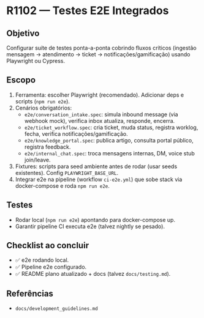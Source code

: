 # R1102 — Testes E2E Integrados

## Objetivo
Configurar suíte de testes ponta-a-ponta cobrindo fluxos críticos (ingestão mensagem → atendimento → ticket → notificações/gamificação) usando Playwright ou Cypress.

## Escopo
1. Ferramenta: escolher Playwright (recomendado). Adicionar deps e scripts (`npm run e2e`).
2. Cenários obrigatórios:
   - `e2e/conversation_intake.spec`: simula inbound message (via webhook mock), verifica inbox atualiza, responde, encerra.
   - `e2e/ticket_workflow.spec`: cria ticket, muda status, registra worklog, fecha, verifica notificações/gamificação.
   - `e2e/knowledge_portal.spec`: publica artigo, consulta portal público, registra feedback.
   - `e2e/internal_chat.spec`: troca mensagens internas, DM, voice stub join/leave.
3. Fixtures: scripts para seed ambiente antes de rodar (usar seeds existentes). Config `PLAYWRIGHT_BASE_URL`.
4. Integrar e2e na pipeline (workflow `ci-e2e.yml`) que sobe stack via docker-compose e roda `npm run e2e`.

## Testes
- Rodar local (`npm run e2e`) apontando para docker-compose up.
- Garantir pipeline CI executa e2e (talvez nightly se pesado).

## Checklist ao concluir
- ✅ e2e rodando local.
- ✅ Pipeline e2e configurado.
- ✅ README plano atualizado + docs (talvez `docs/testing.md`).

## Referências
- `docs/development_guidelines.md`
